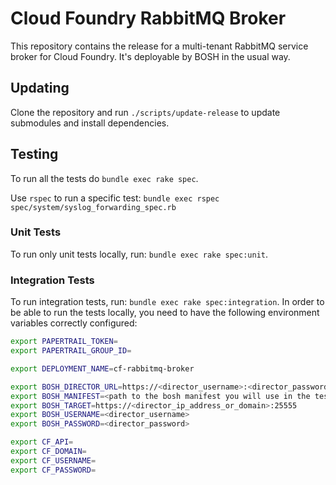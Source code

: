 # Cloud Foundry RabbitMQ Broker

This repository contains the release for a multi-tenant RabbitMQ service broker
for Cloud Foundry. It's deployable by BOSH in the usual way.

## Updating

Clone the repository and run `./scripts/update-release` to update submodules and install dependencies.

## Testing

To run all the tests do `bundle exec rake spec`.

Use `rspec` to run a specific test:
`bundle exec rspec spec/system/syslog_forwarding_spec.rb`

### Unit Tests

To run only unit tests locally, run: `bundle exec rake spec:unit`.

### Integration Tests
To run integration tests, run: `bundle exec rake spec:integration`.
In order to be able to run the tests locally, you need to have the following
environment variables correctly configured:

```bash
export PAPERTRAIL_TOKEN=
export PAPERTRAIL_GROUP_ID=

export DEPLOYMENT_NAME=cf-rabbitmq-broker

export BOSH_DIRECTOR_URL=https://<director_username>:<director_password>@<director_ip_address_or_domain>:25555
export BOSH_MANIFEST=<path to the bosh manifest you will use in the tests>
export BOSH_TARGET=https://<director_ip_address_or_domain>:25555
export BOSH_USERNAME=<director_username>
export BOSH_PASSWORD=<director_password>

export CF_API=
export CF_DOMAIN=
export CF_USERNAME=
export CF_PASSWORD=
```

